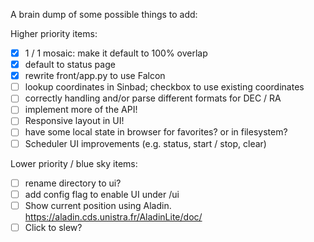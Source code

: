 A brain dump of some possible things to add:

Higher priority items:
- [X] 1 / 1 mosaic: make it default to 100% overlap
- [X] default to status page
- [X] rewrite front/app.py to use Falcon
- [ ] lookup coordinates in Sinbad; checkbox to use existing coordinates
- [ ] correctly handling and/or parse different formats for DEC / RA
- [ ] implement more of the API!
- [ ] Responsive layout in UI!
- [ ] have some local state in browser for favorites?  or in filesystem?
- [ ] Scheduler UI improvements (e.g. status, start / stop, clear)

Lower priority / blue sky items:
- [ ] rename directory to ui?
- [ ] add config flag to enable UI under /ui
- [ ] Show current position using Aladin.  https://aladin.cds.unistra.fr/AladinLite/doc/
- [ ] Click to slew?
